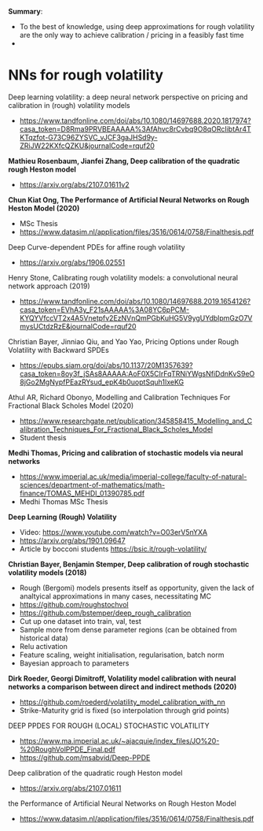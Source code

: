 **Summary**: 
+ To the best of knowledge, using deep approximations for rough volatility are the only way to achieve calibration / pricing in a feasibly fast time
+

# NNs for rough volatility

Deep learning volatility: a deep neural network perspective on pricing and calibration in (rough) volatility models

+ https://www.tandfonline.com/doi/abs/10.1080/14697688.2020.1817974?casa_token=D8Rma9PRVBEAAAAA%3AfAhvc8rCvbq9O8qORcIibtAr4TKTqzfot-G73C96ZYSVC_vJCF3gaJHSd9y-ZRiJW22KXfcQZKU&journalCode=rquf20

**Mathieu Rosenbaum, Jianfei Zhang, Deep calibration of the quadratic rough Heston model**

+ https://arxiv.org/abs/2107.01611v2

**Chun Kiat Ong, The Performance of Artificial Neural Networks on Rough Heston Model (2020)**
+ MSc Thesis
+ https://www.datasim.nl/application/files/3516/0614/0758/Finalthesis.pdf


Deep Curve-dependent PDEs for affine rough volatility
+ https://arxiv.org/abs/1906.02551

Henry Stone, Calibrating rough volatility models: a convolutional neural network approach (2019)
+ https://www.tandfonline.com/doi/abs/10.1080/14697688.2019.1654126?casa_token=EVhA3y_F21sAAAAA%3A08YC6pPCM-KYQYVfccVT2x4A5Vnetpfv2EzNVnQmPGbKuHG5V9ygUYdblpmGzO7VmysUCtdzRzE&journalCode=rquf20

Christian Bayer, Jinniao Qiu, and Yao Yao, Pricing Options under Rough Volatility with Backward SPDEs
+ https://epubs.siam.org/doi/abs/10.1137/20M1357639?casa_token=8oy3f_jSAs8AAAAA:AoF0X5CIrFqTRNiYWgsNfiDdnKvS9eO8jGo2MgNypfPEazRYsud_epK4b0uoptSquh1IxeKG


Athul AR, Richard Obonyo, Modelling and Calibration Techniques For Fractional Black Scholes Model (2020)
+ https://www.researchgate.net/publication/345858415_Modelling_and_Calibration_Techniques_For_Fractional_Black_Scholes_Model
+ Student thesis

**Medhi Thomas, Pricing and calibration of stochastic models via neural networks**
+ https://www.imperial.ac.uk/media/imperial-college/faculty-of-natural-sciences/department-of-mathematics/math-finance/TOMAS_MEHDI_01390785.pdf
+ Medhi Thomas MSc Thesis

**Deep Learning (Rough) Volatility**

+ Video: https://www.youtube.com/watch?v=O03erV5nYXA
+ https://arxiv.org/abs/1901.09647
+ Article by bocconi students https://bsic.it/rough-volatility/


**Christian Bayer, Benjamin Stemper, Deep calibration of rough stochastic volatility models (2018)**

+ Rough (Bergomi) models presents itself as opportunity, given the lack of analtyical approximations in many cases, necessitating MC
+ https://github.com/roughstochvol
+ https://github.com/bstemper/deep_rough_calibration  
+ Cut up one dataset into train, val, test
+ Sample more from dense parameter regions (can be obtained from historical data)
+ Relu activation
+ Feature scaling,  weight initialisation, regularisation, batch norm
+ Bayesian approach to parameters

**Dirk Roeder, Georgi Dimitroff, Volatility model calibration with neural networks a comparison between direct and indirect methods (2020)**

+ https://github.com/roederd/volatility_model_calibration_with_nn
+ Strike-Maturity grid is fixed (so interpolation through grid points)


DEEP PPDES FOR ROUGH (LOCAL) STOCHASTIC VOLATILITY
+ https://www.ma.imperial.ac.uk/~ajacquie/index_files/JO%20-%20RoughVolPPDE_Final.pdf
+ https://github.com/msabvid/Deep-PPDE


Deep calibration of the quadratic rough Heston model
+ https://arxiv.org/abs/2107.01611

the Performance of Artificial Neural Networks on Rough Heston Model
+ https://www.datasim.nl/application/files/3516/0614/0758/Finalthesis.pdf